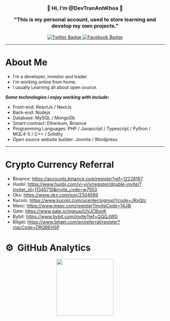 <h3 align="center">👋   Hi, I’m @DevTranAnhKhoa   👋 </br> <p>"This is my personal account, used to store learning and develop my own projects."</p></h3>


<div id="badges" align="center">
  <a href="https://twitter.com/devtrananhkhoa">
    <img src="https://img.shields.io/badge/Twitter-1d9bf0?style=for-the-badge&logo=twitter&logoColor=white" alt="Twitter Badge"/>
  </a>
  
  <a href="https://facebook.com/devtrananhkhoa">
    <img src="https://img.shields.io/badge/Facebook-1877F2?style=for-the-badge&logo=facebook&logoColor=white" alt="Facebook Badge"/>
  </a>


</div>

---
# About Me
- I'm a developer, investor and trader.
- I'm working online from home.
- I usually Learning all about open source.


***Some technologies i enjoy working with include:***
 - Front-end: ReactJs / NextJs
 - Back-end: Nodejs 
 - Database: MySQL / MongoDb 
 - Smart-contract: Ethereum, Binance
 - Programming Languages: PHP / Javascript / Typescript / Python / MQL4-5 / C++ / Solidity
 - Open source website builder: Joomla / Wordpress
---

<!---
DevTranAnhKhoa/DevTranAnhKhoa is a ✨ special ✨ repository because its `README.md` (this file) appears on your GitHub profile.
You can click the Preview link to take a look at your changes.
--->

# Crypto Currency Referral

- Binance: https://accounts.binance.com/register?ref=12228167
- Huobi: https://www.huobi.com/vi-vi/v/register/double-invite/?inviter_id=11345710&invite_code=w7553
- Okx: https://www.okx.com/join/2304599
- Kucoin: https://www.kucoin.com/ucenter/signup?rcode=JRyQtc
- Mexc: https://www.mexc.com/register?inviteCode=14J8j
- Gate: https://www.gate.io/signup/UVJCBgoK
- Bybit: https://www.bybit.com/invite?ref=QQQJWG
- Bitget: https://www.bitget.com/en/referral/register?clacCode=DRQBEHSP



# ⚙️ &nbsp;GitHub Analytics

<p align="center">
<a href="https://github.com/DevTranAnhKhoa">
  <img height="180em" src="https://github-readme-stats-eight-theta.vercel.app/api?username=DevTranAnhKhoa&show_icons=true&theme=default&include_all_commits=true&count_private=true"/>
</a>
</p> 
